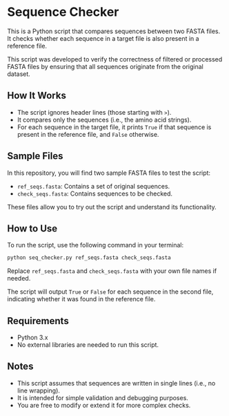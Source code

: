 # Sequence Checker

This is a Python script that compares sequences between two FASTA files. It checks whether each sequence in a target file is also present in a reference file. 

This script was developed to verify the correctness of filtered or processed FASTA files by ensuring that all sequences originate from the original dataset.

## How It Works

- The script ignores header lines (those starting with `>`).
- It compares only the sequences (i.e., the amino acid strings).
- For each sequence in the target file, it prints `True` if that sequence is present in the reference file, and `False` otherwise.

## Sample Files

In this repository, you will find two sample FASTA files to test the script:

- `ref_seqs.fasta`: Contains a set of original sequences.
- `check_seqs.fasta`: Contains sequences to be checked.

These files allow you to try out the script and understand its functionality.

## How to Use

To run the script, use the following command in your terminal:

```bash
python seq_checker.py ref_seqs.fasta check_seqs.fasta
```

Replace `ref_seqs.fasta` and `check_seqs.fasta` with your own file names if needed.

The script will output `True` or `False` for each sequence in the second file, indicating whether it was found in the reference file.

## Requirements

- Python 3.x
- No external libraries are needed to run this script.

## Notes

- This script assumes that sequences are written in single lines (i.e., no line wrapping).
- It is intended for simple validation and debugging purposes.
- You are free to modify or extend it for more complex checks.

